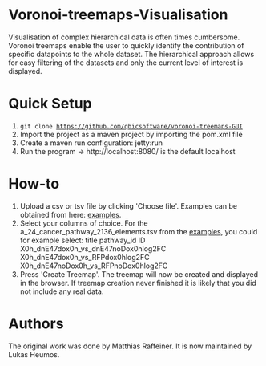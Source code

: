 Voronoi-treemaps-Visualisation
======
Visualisation of complex hierarchical data is often times cumbersome. 
Voronoi treemaps enable the user to quickly identify the contribution of specific datapoints to the whole dataset.
The hierarchical approach allows for easy filtering of the datasets and only the current level of interest is displayed.

Quick Setup
=====
1. <code>git clone https://github.com/qbicsoftware/voronoi-treemaps-GUI</code>
2. Import the project as a maven project by importing the pom.xml file
3. Create a maven run configuration: jetty:run
4. Run the program -> http://localhost:8080/ is the default localhost 

How-to
=====
1. Upload a csv or tsv file by clicking 'Choose file'. Examples can be obtained from here: [examples](https://github.com/qbicsoftware/voronoi-treemap-cli/tree/development/examples).
2. Select your columns of choice. For the a_24_cancer_pathway_2136_elements.tsv from the [examples](https://github.com/qbicsoftware/voronoi-treemap-cli/tree/development/examples), you could for example select:
title
pathway_id
ID 
X0h_dnE47dox0h_vs_dnE47noDox0hlog2FC
X0h_dnE47dox0h_vs_RFPdox0hlog2FC 
X0h_dnE47noDox0h_vs_RFPnoDox0hlog2FC
3. Press 'Create Treemap'. The treemap will now be created and displayed in the browser. If treemap creation never finished it is likely that you did not include any real data. 

Authors
=====
The original work was done by Matthias Raffeiner. It is now maintained by Lukas Heumos.
